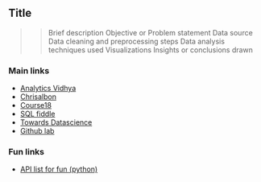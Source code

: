 ## Title 
>> Brief description
>> Objective or Problem statement
>> Data source
>> Data cleaning and preprocessing steps
>> Data analysis techniques used
>> Visualizations
>> Insights or conclusions drawn







### Main links
- [Analytics Vidhya](https://www.analyticsvidhya.com/)
- [Chrisalbon](https://chrisalbon.com/)
- [Course18](http://course18.fast.ai/ml)
- [SQL fiddle](http://sqlfiddle.com/#!9)
- [Towards Datascience](https://towardsdatascience.com/)
- [Github lab](https://lab.github.com/githubtraining/)


### Fun links
- [API list for fun (python)](https://apilist.fun/)

